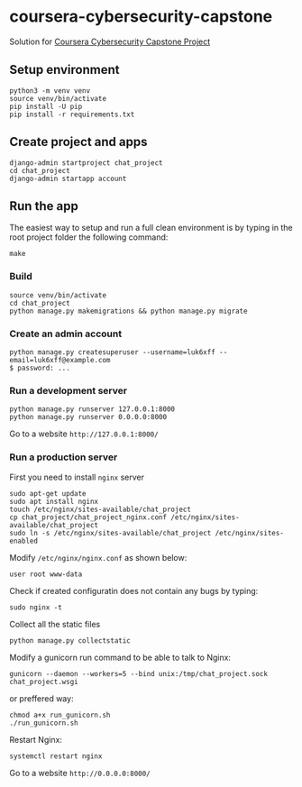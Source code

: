 # coursera-cybersecurity-capstone
Solution for [Coursera Cybersecurity Capstone Project](https://www.coursera.org/learn/cyber-security-capstone)


## Setup environment
```
python3 -m venv venv
source venv/bin/activate
pip install -U pip
pip install -r requirements.txt
```

## Create project and apps
```
django-admin startproject chat_project
cd chat_project
django-admin startapp account
```

## Run the app

The easiest way to setup and run a full clean environment is by typing in the root project folder the following command:
```
make
```

### Build
```
source venv/bin/activate
cd chat_project
python manage.py makemigrations && python manage.py migrate
```

### Create an admin account
```
python manage.py createsuperuser --username=luk6xff --email=luk6xff@example.com
$ password: ...
```

### Run a development server
```
python manage.py runserver 127.0.0.1:8000
python manage.py runserver 0.0.0.0:8000
```
Go to a website `http://127.0.0.1:8000/`

### Run a production server
First you need to install `nginx` server
```
sudo apt-get update
sudo apt install nginx
touch /etc/nginx/sites-available/chat_project
cp chat_project/chat_project_nginx.conf /etc/nginx/sites-available/chat_project
sudo ln -s /etc/nginx/sites-available/chat_project /etc/nginx/sites-enabled
```

Modify `/etc/nginx/nginx.conf` as shown below:
```
user root www-data
```

Check if created configuratin does not contain any bugs by typing:
```
sudo nginx -t
```

Collect all the static files
```
python manage.py collectstatic
```

Modify a gunicorn run command to be able to talk to Nginx:
```
gunicorn --daemon --workers=5 --bind unix:/tmp/chat_project.sock chat_project.wsgi
```

or preffered way:
```
chmod a+x run_gunicorn.sh
./run_gunicorn.sh
```

Restart Nginx:
```
systemctl restart nginx
```

Go to a website `http://0.0.0.0:8000/`